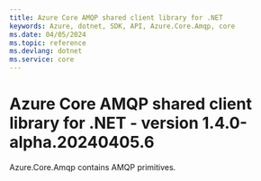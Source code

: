 ```yaml
---
title: Azure Core AMQP shared client library for .NET
keywords: Azure, dotnet, SDK, API, Azure.Core.Amqp, core
ms.date: 04/05/2024
ms.topic: reference
ms.devlang: dotnet
ms.service: core
---
```

# Azure Core AMQP shared client library for .NET - version 1.4.0-alpha.20240405.6 


Azure.Core.Amqp contains AMQP primitives. 

